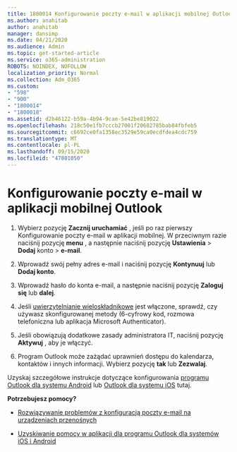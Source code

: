 ```yaml
---
title: 1800014 Konfigurowanie poczty e-mail w aplikacji mobilnej Outlook
ms.author: anahitab
author: anahitab
manager: dansimp
ms.date: 04/21/2020
ms.audience: Admin
ms.topic: get-started-article
ms.service: o365-administration
ROBOTS: NOINDEX, NOFOLLOW
localization_priority: Normal
ms.collection: Adm_O365
ms.custom:
- "598"
- "900"
- "1800014"
- "1800018"
ms.assetid: d2b46122-b59a-4b94-9cae-5e42be819022
ms.openlocfilehash: 218c50e1fb7cccb27001f20682785bab84fbfeb5
ms.sourcegitcommit: c6692ce0fa1358ec3529e59ca0ecdfdea4cdc759
ms.translationtype: MT
ms.contentlocale: pl-PL
ms.lasthandoff: 09/15/2020
ms.locfileid: "47801050"
---
```

# <a name="set-up-email-in-the-outlook-mobile-app"></a>Konfigurowanie poczty e-mail w aplikacji mobilnej Outlook

1. Wybierz pozycję **Zacznij uruchamiać** , jeśli po raz pierwszy Konfigurowanie poczty e-mail w aplikacji mobilnej. W przeciwnym razie naciśnij pozycję **menu** , a następnie naciśnij pozycję **Ustawienia** \> **Dodaj** konto \> **e-mail**.

2. Wprowadź swój pełny adres e-mail i naciśnij pozycję **Kontynuuj** lub **Dodaj konto**.

3. Wprowadź hasło do konta e-mail, a następnie naciśnij pozycję **Zaloguj się** lub **dalej**.

4. Jeśli [uwierzytelnianie wieloskładnikowe](https://docs.microsoft.com/microsoft-365/admin/security-and-compliance/set-up-multi-factor-authentication) jest włączone, sprawdź, czy używasz skonfigurowanej metody (6-cyfrowy kod, rozmowa telefoniczna lub aplikacja Microsoft Authenticator).

5. Jeśli obowiązują dodatkowe zasady administratora IT, naciśnij pozycję **Aktywuj** , aby je włączyć.

6. Program Outlook może zażądać uprawnień dostępu do kalendarza, kontaktów i innych informacji. Wybierz pozycję **tak** lub **Zezwalaj**.

Uzyskaj szczegółowe instrukcje dotyczące konfigurowania [programu Outlook dla systemu Android](https://support.office.com/article/886db551-8dfa-4fd5-b835-f8e532091872.aspx) lub [Outlook dla systemu iOS](https://support.office.com/article/b2de2161-cc1d-49ef-9ef9-81acd1c8e234.aspx) tutaj.
  
 **Potrzebujesz pomocy?**
  
- [Rozwiązywanie problemów z konfiguracją poczty e-mail na urządzeniach przenośnych](https://support.office.com/article/a264ef01-9c88-48fb-9285-7017e4f31f02.aspx)

- [Uzyskiwanie pomocy w aplikacji dla programu Outlook dla systemów iOS i Android](https://support.office.com/article/218a22d1-9fa5-4889-b689-de1c63493243.aspx#ID0EAABAAA=Contact_Support)
